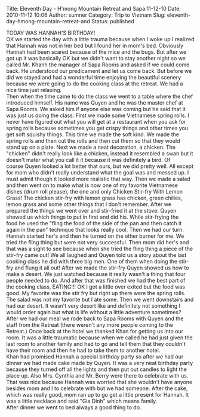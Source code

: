 Title: Eleventh Day - H'mong Mountain Retreat and Sapa 11-12-10
Date: 2010-11-12 10:06
Author: sumner
Category: Trip to Vietnam
Slug: eleventh-day-hmong-mountain-retreat-and
Status: published

TODAY WAS HANNAH'S BIRTHDAY!  
OK we started the day with a little trauma because when I woke up I
realized that Hannah was not in her bed but I found her in mom's bed.
Obviously Hannah had been scared because of the mice and the bugs. But
after we got up it was basically OK but we didn't want to stay another
night so we called Mr. Khanh the manager of Sapa Rooms and asked if we
could come back. He understood our predicament and let us come back. But
before we did we stayed and had a wonderful time enjoying the beautiful
scenery because we were going to do the cooking class at the retreat. We
had a nice time just relaxing.  
Then when the time came to do the class we went to a table where the
chef introduced himself. His name was Quyen and he was the master chef
at Sapa Rooms. We asked him if anyone else was coming but he said that
it was just us doing the class. First we made some Vietnamese spring
rolls. I never have figured out what you will get at a restaurant when
you ask for spring rolls because sometimes you get crispy things and
other times you get soft squishy things. This time we made the soft
kind. We made the spring rolls and then cut the rolls and then cut them
so that they would stand up on a plate. Next we made a neat decoration,
a chicken. The "chicken" didn't really look like a chicken, instead it
resembled a swan but it doesn't mater what you call it it because it was
definitely a bird. Of course Quyen looked a lot better that ours, but we
did pretty well. All except for mom who didn't really understand what
the goal was and messed up. I must admit though it looked more realistic
that way. Then we made a salad and then went on to make what is now one
of my favorite Vietnamese dishes (drum roll please), the one and only
Chicken Stir-fry With Lemon Grass! The chicken stir-fry with lemon grass
has chicken, green chilies, lemon grass and some other things that I
don't remember. After we prepared the things we went over and stir-fried
it at the stove. Quyen showed us which things to put in first and did
his. While stir-frying the food he used the "fling the food of the side
of the pan and then catch it again in the pan" technique that looks
really cool. Then we had our turn. Hannah started her's and then he
turned on the other burner for me. We tried the fling thing but were not
very successful. Then mom did her's and that was a sight to see because
when she tried the fling thing a piece of the stir-fry came out! We all
laughed and Quyen told us a story about the last cooking class he did
with three big men. One of them when doing the stir-fry and flung it all
out! After we made the stir-fry Quyen showed us how to make a desert. We
just watched because it really wasn't a thing that four people needed to
do. And after that was finished we had the best part of the cooking
class, EATING!!! OK I got a little over exited but the food was good. My
favorite was the stir fry but right up there were the spring rolls. The
salad was not my favorite but I ate some. Then we went downstairs and
had our desert. It wasn't very desert like and definitely not something
I would order again but what is life without a little adventure
sometimes? After we had our meal we rode back to Sapa Rooms with Quyen
and the staff from the Retreat (there weren't any more people coming to
the Retreat.) Once back at the hotel we thanked Khan for getting us into
our room. It was a little traumatic because when we called he had just
given the last room to another family and had to go and tell them that
they couldn't have their room and then he had to take them to another
hotel.  
Khan had promised Hannah a special birthday party so after we had our
dinner we had made cake made by Quyen. It was a very neat birthday party
because they turned off all the lights and then put out candles to light
the place up. Also Mrs. Cynthia and Mr. Berry were there to celebrate
with us. That was nice because Hannah was worried that she wouldn't have
anyone besides mom and I to celebrate with but we had someone. After the
cake, which was really good, mom ran up to go get a little present for
Hannah. It was a little necklace and said "Gia Dinh" which means
family.  
After dinner we went to bed always a good thing to do.
